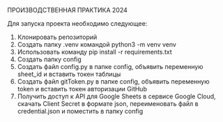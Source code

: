 ПРОИЗВОДСТВЕННАЯ ПРАКТИКА 2024

Для запуска проекта необходимо следующее:

1) Клонировать репозиторий
1) Создать папку .venv командой python3 -m venv venv
1) Использовать команду pip install -r requirements.txt
1) Создать папку config
1) Создать файл config.py в папке config, объявить переменную sheet_id и вставить токен таблицы
1) Создать файл gitToken.py в папке config, объявить переменную token и вставить токен авторизации GitHub
1) Получить доступ к API для Google Sheets в сервисе Google Cloud, скачать Client Secret в формате json, переименовать файл в credential.json и поместить в папку config
